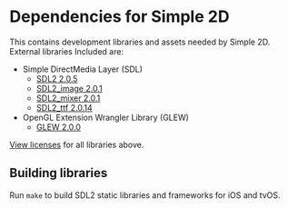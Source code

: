 # Dependencies for Simple 2D

This contains development libraries and assets needed by Simple 2D. External libraries Included are:

- Simple DirectMedia Layer (SDL)
  - [SDL2 2.0.5](https://www.libsdl.org)
  - [SDL2_image 2.0.1](https://www.libsdl.org/projects/SDL_image)
  - [SDL2_mixer 2.0.1](https://www.libsdl.org/projects/SDL_mixer)
  - [SDL2_ttf 2.0.14](https://www.libsdl.org/projects/SDL_ttf)
- OpenGL Extension Wrangler Library (GLEW)
  - [GLEW 2.0.0](http://glew.sourceforge.net)

[View licenses](LICENSES.md) for all libraries above.

## Building libraries

Run `make` to build SDL2 static libraries and frameworks for iOS and tvOS.
